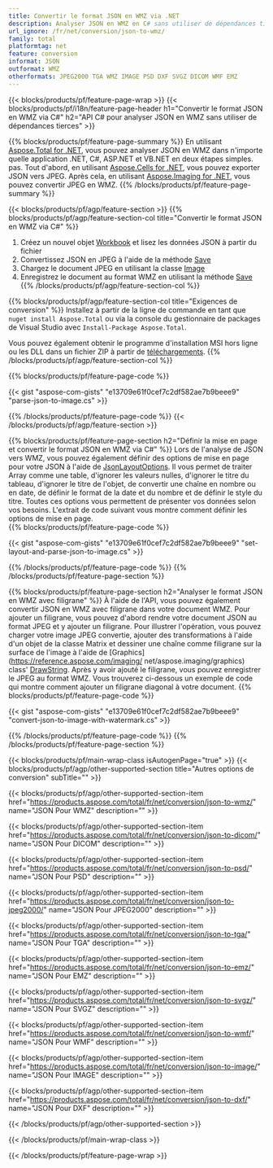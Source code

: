 ```yaml
---
title: Convertir le format JSON en WMZ via .NET
description: Analyser JSON en WMZ en C# sans utiliser de dépendances tierces
url_ignore: /fr/net/conversion/json-to-wmz/
family: total
platformtag: net
feature: conversion
informat: JSON
outformat: WMZ
otherformats: JPEG2000 TGA WMZ IMAGE PSD DXF SVGZ DICOM WMF EMZ
---
```

{{< blocks/products/pf/feature-page-wrap >}}
{{< blocks/products/pf/i18n/feature-page-header h1="Convertir le format JSON en WMZ via C#" h2="API C# pour analyser JSON en WMZ sans utiliser de dépendances tierces" >}}

{{% blocks/products/pf/feature-page-summary %}}
En utilisant [Aspose.Total for .NET](https://products.aspose.com/total/net/), vous pouvez analyser JSON en WMZ dans n'importe quelle application .NET, C#, ASP.NET et VB.NET en deux étapes simples. pas. Tout d'abord, en utilisant [Aspose.Cells for .NET](https://products.aspose.com/cells/net/), vous pouvez exporter JSON vers JPEG. Après cela, en utilisant [Aspose.Imaging for .NET](https://products.aspose.com/imaging/net/), vous pouvez convertir JPEG en WMZ.
{{% /blocks/products/pf/feature-page-summary  %}}

{{< blocks/products/pf/agp/feature-section >}}
{{% blocks/products/pf/agp/feature-section-col title="Convertir le format JSON en WMZ via C#" %}}
1. Créez un nouvel objet [Workbook](https://reference.aspose.com/cells/net/aspose.cells/workbook) et lisez les données JSON à partir du fichier
2. Convertissez JSON en JPEG à l'aide de la méthode [Save](https://reference.aspose.com/cells/net/aspose.cells.workbook/save/methods/4)
3. Chargez le document JPEG en utilisant la classe [Image](https://reference.aspose.com/imaging/net/aspose.imaging/image)
4. Enregistrez le document au format WMZ en utilisant la méthode [Save](https://reference.aspose.com/imaging/net/aspose.imaging.image/save/methods/4)
{{% /blocks/products/pf/agp/feature-section-col %}}

{{% blocks/products/pf/agp/feature-section-col title="Exigences de conversion" %}}
Installez à partir de la ligne de commande en tant que ```nuget install Aspose.Total``` ou via la console du gestionnaire de packages de Visual Studio avec ```Install-Package Aspose.Total```.

Vous pouvez également obtenir le programme d'installation MSI hors ligne ou les DLL dans un fichier ZIP à partir de [téléchargements](https://releases.aspose.com/total/net).
{{% /blocks/products/pf/agp/feature-section-col %}}

{{% blocks/products/pf/feature-page-code %}}

{{< gist "aspose-com-gists" "e13709e61f0cef7c2df582ae7b9beee9" "parse-json-to-image.cs" >}}


{{% /blocks/products/pf/feature-page-code %}}
{{< /blocks/products/pf/agp/feature-section >}}

{{% blocks/products/pf/feature-page-section  h2="Définir la mise en page et convertir le format JSON en WMZ via C#" %}}
Lors de l'analyse de JSON vers WMZ, vous pouvez également définir des options de mise en page pour votre JSON à l'aide de [JsonLayoutOptions](https://reference.aspose.com/cells/net/aspose.cells.utility/jsonlayoutoptions). Il vous permet de traiter Array comme une table, d'ignorer les valeurs nulles, d'ignorer le titre du tableau, d'ignorer le titre de l'objet, de convertir une chaîne en nombre ou en date, de définir le format de la date et du nombre et de définir le style du titre. Toutes ces options vous permettent de présenter vos données selon vos besoins. L'extrait de code suivant vous montre comment définir les options de mise en page.  
{{% blocks/products/pf/feature-page-code %}}

{{< gist "aspose-com-gists" "e13709e61f0cef7c2df582ae7b9beee9" "set-layout-and-parse-json-to-image.cs" >}}

{{% /blocks/products/pf/feature-page-code  %}}
{{% /blocks/products/pf/feature-page-section %}}

{{% blocks/products/pf/feature-page-section  h2="Analyser le format JSON en WMZ avec filigrane" %}}
À l'aide de l'API, vous pouvez également convertir JSON en WMZ avec filigrane dans votre document WMZ. Pour ajouter un filigrane, vous pouvez d'abord rendre votre document JSON au format JPEG et y ajouter un filigrane. Pour illustrer l'opération, vous pouvez charger votre image JPEG convertie, ajouter des transformations à l'aide d'un objet de la classe Matrix et dessiner une chaîne comme filigrane sur la surface de l'image à l'aide de [Graphics](https://reference.aspose.com/imaging/ net/aspose.imaging/graphics) class' [DrawString](https://reference.aspose.com/imaging/net/aspose.imaging/graphics/methods/drawstring). Après y avoir ajouté le filigrane, vous pouvez enregistrer le JPEG au format WMZ. Vous trouverez ci-dessous un exemple de code qui montre comment ajouter un filigrane diagonal à votre document. 
{{% blocks/products/pf/feature-page-code %}}

{{< gist "aspose-com-gists" "e13709e61f0cef7c2df582ae7b9beee9" "convert-json-to-image-with-watermark.cs" >}}

{{% /blocks/products/pf/feature-page-code  %}}
{{% /blocks/products/pf/feature-page-section %}}

{{< blocks/products/pf/main-wrap-class isAutogenPage="true" >}}
{{< blocks/products/pf/agp/other-supported-section title="Autres options de conversion" subTitle="" >}}

{{< blocks/products/pf/agp/other-supported-section-item href="https://products.aspose.com/total/fr/net/conversion/json-to-wmz/" name="JSON Pour WMZ" description="" >}}

{{< blocks/products/pf/agp/other-supported-section-item href="https://products.aspose.com/total/fr/net/conversion/json-to-dicom/" name="JSON Pour DICOM" description="" >}}

{{< blocks/products/pf/agp/other-supported-section-item href="https://products.aspose.com/total/fr/net/conversion/json-to-psd/" name="JSON Pour PSD" description="" >}}

{{< blocks/products/pf/agp/other-supported-section-item href="https://products.aspose.com/total/fr/net/conversion/json-to-jpeg2000/" name="JSON Pour JPEG2000" description="" >}}

{{< blocks/products/pf/agp/other-supported-section-item href="https://products.aspose.com/total/fr/net/conversion/json-to-tga/" name="JSON Pour TGA" description="" >}}

{{< blocks/products/pf/agp/other-supported-section-item href="https://products.aspose.com/total/fr/net/conversion/json-to-emz/" name="JSON Pour EMZ" description="" >}}

{{< blocks/products/pf/agp/other-supported-section-item href="https://products.aspose.com/total/fr/net/conversion/json-to-svgz/" name="JSON Pour SVGZ" description="" >}}

{{< blocks/products/pf/agp/other-supported-section-item href="https://products.aspose.com/total/fr/net/conversion/json-to-wmf/" name="JSON Pour WMF" description="" >}}

{{< blocks/products/pf/agp/other-supported-section-item href="https://products.aspose.com/total/fr/net/conversion/json-to-image/" name="JSON Pour IMAGE" description="" >}}

{{< blocks/products/pf/agp/other-supported-section-item href="https://products.aspose.com/total/fr/net/conversion/json-to-dxf/" name="JSON Pour DXF" description="" >}}



{{< /blocks/products/pf/agp/other-supported-section >}}

{{< /blocks/products/pf/main-wrap-class >}}

{{< /blocks/products/pf/feature-page-wrap >}}